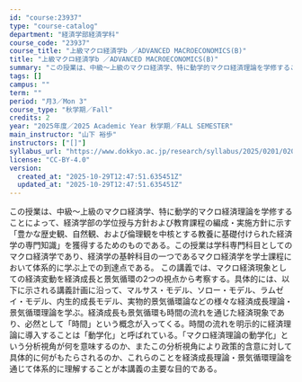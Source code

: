 ```yaml
---
id: "course:23937"
type: "course-catalog"
department: "経済学部経済学科"
course_code: "23937"
course_title: "上級マクロ経済学b ／ADVANCED MACROECONOMICS(B)"
title: "上級マクロ経済学b ／ADVANCED MACROECONOMICS(B)"
summary: "この授業は、中級～上級のマクロ経済学、特に動学的マクロ経済理論を学修することによって、経済学部の学位授与方針および教育課程の編成・実施方針に示す「豊かな歴史観、自然観、および倫理観を中核とする教養に基礎付けられた経済学の専門知識」を獲得する…"
tags: []
campus: ""
term: ""
period: "月3／Mon 3"
course_type: "秋学期／Fall"
credits: 2
year: "2025年度／2025 Academic Year 秋学期／FALL SEMESTER"
main_instructor: "山下 裕歩"
instructors: ["[]"]
syllabus_url: "https://www.dokkyo.ac.jp/research/syllabus/2025/0201/0201_23937_ja_JP.html"
license: "CC-BY-4.0"
version:
  created_at: "2025-10-29T12:47:51.635451Z"
  updated_at: "2025-10-29T12:47:51.635451Z"
---
```

この授業は、中級～上級のマクロ経済学、特に動学的マクロ経済理論を学修することによって、経済学部の学位授与方針および教育課程の編成・実施方針に示す「豊かな歴史観、自然観、および倫理観を中核とする教養に基礎付けられた経済学の専門知識」を獲得するためのものである。この授業は学科専門科目としてのマクロ経済学であり、経済学の基幹科目の一つであるマクロ経済学を学士課程において体系的に学ぶ上での到達点である。 この講義では、マクロ経済現象としての経済変動を経済成長と景気循環の2つの視点から考察する。具体的には、以下に示される講義計画に沿って、マルサス・モデル、ソロー・モデル、ラムゼイ・モデル、内生的成長モデル、実物的景気循環論などの様々な経済成長理論・景気循環理論を学ぶ。経済成長も景気循環も時間の流れを通じた経済現象であり、必然として「時間」という概念が入ってくる。時間の流れを明示的に経済理論に導入することは「動学化」と呼ばれている。「マクロ経済理論の動学化」という分析視角が何を意味するのか、またこの分析視角により政策的含意に対して具体的に何がもたらされるのか、これらのことを経済成長理論・景気循環理論を通じて体系的に理解することが本講義の主要な目的である。
